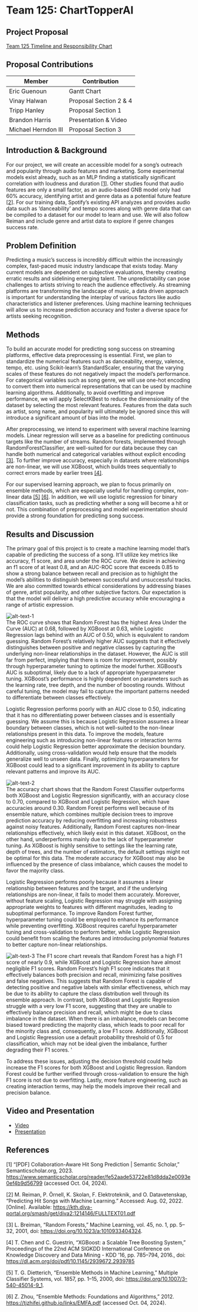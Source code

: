 # Team 125: ChartTopperAI


Project Proposal
---

[Team 125 Timeline and Responsibility Chart](https://docs.google.com/spreadsheets/d/1BAeCRSATNG66czkyHXANuw6V8RqQEYm4ZzUVjBAZx54/edit?usp=sharing)

## Proposal Contributions

|Member               |Contribution            |
|---------------------|------------------------|
|Eric Guenoun         |Gantt Chart             |
|Vinay Halwan         |Proposal Section 2 & 4  |
|Tripp Hanley         |Proposal Section 1      |
|Brandon Harris       |Presentation & Video    |
|Michael Herndon III  |Proposal Section 3      |


## Introduction & Background

For our project, we will create an accessible model for a song’s outreach and popularity through audio features and marketing. Some experimental models exist already, such as an MLP finding a statistically significant correlation with loudness and duration [[1]](#references). Other studies found that audio features are only a small factor, as an audio-based GNB model only had 60% accuracy, identifying artist and genre data as a potential future feature [[2]](#references). For our training data, Spotify’s existing API analyzes and provides audio data such as ‘danceability’ and tempo scores along with genre data that can be compiled to a dataset for our model to learn and use. We will also follow Reiman and include genre and artist data to explore if genre changes success rate.

## Problem Definition

Predicting a music’s success is incredibly difficult within the increasingly complex, fast-paced music industry landscape that exists today. Many current models are dependent on subjective evaluations, thereby creating erratic results and sidelining emerging talent. The unpredictability can pose challenges to artists striving to reach the audience effectively. As streaming platforms are transforming the landscape of music, a data driven approach is important for understanding the interplay of various factors like audio characteristics and listener preferences. Using machine learning techniques will allow us to increase prediction accuracy and foster a diverse space for artists seeking recognition.

## Methods

To build an accurate model for predicting song success on streaming platforms, effective data preprocessing is essential. First, we plan to standardize the numerical features such as danceability, energy, valence, tempo, etc. using Scikit-learn’s StandardScaler, ensuring that the varying scales of these features do not negatively impact the model’s performance. For categorical variables such as song genre, we will use one-hot encoding to convert them into numerical representations that can be used by machine learning algorithms. Additionally, to avoid overfitting and improve performance, we will apply SelectKBest to reduce the dimensionality of the dataset by selecting the most relevant features. Features from the data such as artist, song name, and popularity will ultimately be ignored since this will introduce a significant amount of bias into the model.

After preprocessing, we intend to experiment with several machine learning models. Linear regression will serve as a baseline for predicting continuous targets like the number of streams. Random forests, implemented through RandomForestClassifier, are well-suited for our data because they can handle both numerical and categorical variables without explicit encoding [[3]](#references). To further improve accuracy, especially in datasets where relationships are non-linear, we will use XGBoost, which builds trees sequentially to correct errors made by earlier trees [[4]](#references).

For our supervised learning approach, we plan to focus primarily on ensemble methods, which are especially useful for handling complex, non-linear data [[5]](#references) [[6]](#references). In addition, we will use logistic regression for binary classification tasks, such as predicting whether a song will become a hit or not. This combination of preprocessing and model experimentation should provide a strong foundation for predicting song success.

## Results and Discussion

The primary goal of this project is to create a machine learning model that’s capable of predicting the success of a song. It’ll utilize key metrics like accuracy, f1 score, and area under the ROC curve. We desire in achieving an f1 score of at least 0.8, and an AUC-ROC score that exceeds 0.85 to show a strong balance between recall and precision as to highlight the model’s abilities to distinguish between successful and unsuccessful tracks. We are also committed towards ethical considerations by addressing biases of genre, artist popularity, and other subjective factors. Our expectation is that the model will deliver a high predictive accuracy while encouraging a range of artistic expression.

![alt-text-1](./Results/ROC.png "ROC")  
The ROC curve shows that Random Forest has the highest Area Under the Curve (AUC) at 0.68, followed by XGBoost at 0.63, while Logistic Regression lags behind with an AUC of 0.50, which is equivalent to random guessing. Random Forest’s relatively higher AUC suggests that it effectively distinguishes between positive and negative classes by capturing the underlying non-linear relationships in the dataset. However, the AUC is still far from perfect, implying that there is room for improvement, possibly through hyperparameter tuning to optimize the model further. XGBoost’s AUC is suboptimal, likely due to a lack of appropriate hyperparameter tuning. XGBoost’s performance is highly dependent on parameters such as the learning rate, tree depth, and the number of boosting rounds. Without careful tuning, the model may fail to capture the important patterns needed to differentiate between classes effectively.  

Logistic Regression performs poorly with an AUC close to 0.50, indicating that it has no differentiating power between classes and is essentially guessing. We assume this is because Logistic Regression assumes a linear boundary between classes, which is not well-suited to the non-linear relationships present in this data. To improve the models, feature engineering such as introducing non-linear features or interaction terms could help Logistic Regression better approximate the decision boundary. Additionally, using cross-validation would help ensure that the models generalize well to unseen data. Finally, optimizing hyperparameters for XGBoost could lead to a significant improvement in its ability to capture relevant patterns and improve its AUC.  

![alt-text-2](./Results/Accuracy.png "Accuracy")  
The accuracy chart shows that the Random Forest Classifier outperforms both XGBoost and Logistic Regression significantly, with an accuracy close to 0.70, compared to XGBoost and Logistic Regression, which have accuracies around 0.30. Random Forest performs well because of its ensemble nature, which combines multiple decision trees to improve prediction accuracy by reducing overfitting and increasing robustness against noisy features. Additionally, Random Forest captures non-linear relationships effectively, which likely exist in this dataset. XGBoost, on the other hand, underperforms mainly due to the lack of hyperparameter tuning. As XGBoost is highly sensitive to settings like the learning rate, depth of trees, and the number of estimators, the default settings might not be optimal for this data. The moderate accuracy for XGBoost may also be influenced by the presence of class imbalance, which causes the model to favor the majority class.  

Logistic Regression performs poorly because it assumes a linear relationship between features and the target, and if the underlying relationships are non-linear, it fails to model them accurately. Moreover, without feature scaling, Logistic Regression may struggle with assigning appropriate weights to features with different magnitudes, leading to suboptimal performance. To improve Random Forest further, hyperparameter tuning could be employed to enhance its performance while preventing overfitting. XGBoost requires careful hyperparameter tuning and cross-validation to perform better, while Logistic Regression could benefit from scaling the features and introducing polynomial features to better capture non-linear relationships.

![alt-text-3](./Results/F1.png "F1")
The F1 score chart reveals that Random Forest has a high F1 score of nearly 0.9, while XGBoost and Logistic Regression have almost negligible F1 scores. Random Forest’s high F1 score indicates that it effectively balances both precision and recall, minimizing false positives and false negatives. This suggests that Random Forest is capable of detecting positive and negative labels with similar effectiveness, which may be due to its ability to capture the class distribution well through its ensemble approach. In contrast, both XGBoost and Logistic Regression struggle with a very low F1 score, suggesting that they are unable to effectively balance precision and recall, which might be due to class imbalance in the dataset. When there is an imbalance, models can become biased toward predicting the majority class, which leads to poor recall for the minority class and, consequently, a low F1 score. Additionally, XGBoost and Logistic Regression use a default probability threshold of 0.5 for classification, which may not be ideal given the imbalance, further degrading their F1 scores.  '

To address these issues, adjusting the decision threshold could help increase the F1 scores for both XGBoost and Logistic Regression. Random Forest could be further verified through cross-validation to ensure the high F1 score is not due to overfitting. Lastly, more feature engineering, such as creating interaction terms, may help the models improve their recall and precision balance.


## Video and Presentation
- [Video](https://youtu.be/5eBhSzQKD0U)
- [Presentation](https://docs.google.com/presentation/d/18zIXuh5MFcKSHXZa84NbpHkGcrnm5MaotNsH93NmArI/edit?usp=sharing)

## References

[1] “[PDF] Collaboration-Aware Hit Song Prediction | Semantic Scholar,” Semanticscholar.org, 2023. https://www.semanticscholar.org/reader/fe52aade53722e81d8dda2e0093e0ef4b9d56799 (accessed Oct. 04, 2024).

[2] M. Reiman, P. Örnell, K. Skolan, F. Elektroteknik, and O. Datavetenskap, “Predicting Hit Songs with Machine Learning.” Accessed: Aug. 02, 2022. [Online]. Available: https://kth.diva-portal.org/smash/get/diva2:1214146/FULLTEXT01.pdf

[3] L. Breiman, “Random Forests,” Machine Learning, vol. 45, no. 1, pp. 5–32, 2001, doi: https://doi.org/10.1023/a:1010933404324.

[4] T. Chen and C. Guestrin, “XGBoost: a Scalable Tree Boosting System,” Proceedings of the 22nd ACM SIGKDD International Conference on Knowledge Discovery and Data Mining - KDD ’16, pp. 785–794, 2016., doi: https://dl.acm.org/doi/pdf/10.1145/2939672.2939785

[5] T. G. Dietterich, “Ensemble Methods in Machine Learning,” Multiple Classifier Systems, vol. 1857, pp. 1–15, 2000, doi: https://doi.org/10.1007/3-540-45014-9_1.

[6] Z. Zhou, “Ensemble Methods: Foundations and Algorithms,” 2012. https://tjzhifei.github.io/links/EMFA.pdf (accessed Oct. 04, 2024).
‌
‌
‌
‌
